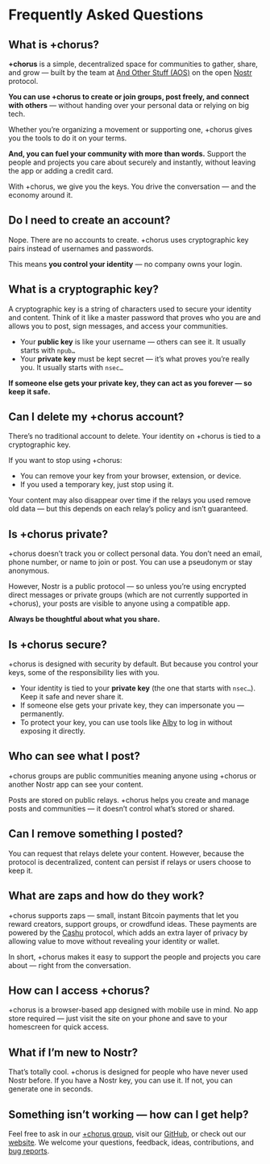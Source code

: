 # Frequently Asked Questions

## What is +chorus?

**+chorus** is a simple, decentralized space for communities to gather, share, and grow — built by the team at [And Other Stuff (AOS)](https://andotherstuff.org/) on the open [Nostr](https://github.com/nostr-protocol/nostr) protocol.

**You can use +chorus to create or join groups, post freely, and connect with others** — without handing over your personal data or relying on big tech.

Whether you’re organizing a movement or supporting one, +chorus gives you the tools to do it on your terms.

**And, you can fuel your community with more than words.** Support the people and projects you care about securely and instantly, without leaving the app or adding a credit card.

With +chorus, we give you the keys. You drive the conversation — and the economy around it.

## Do I need to create an account?

Nope. There are no accounts to create. +chorus uses cryptographic key pairs instead of usernames and passwords.

This means **you control your identity** — no company owns your login.

## What is a cryptographic key?

A cryptographic key is a string of characters used to secure your identity and content. Think of it like a master password that proves who you are and allows you to post, sign messages, and access your communities.

- Your **public key** is like your username — others can see it. It usually starts with `npub…`
- Your **private key** must be kept secret — it’s what proves you’re really you. It usually starts with `nsec…`

**If someone else gets your private key, they can act as you forever — so keep it safe.**

## Can I delete my +chorus account?

There’s no traditional account to delete. Your identity on +chorus is tied to a cryptographic key.

If you want to stop using +chorus:

- You can remove your key from your browser, extension, or device.
- If you used a temporary key, just stop using it.

Your content may also disappear over time if the relays you used remove old data — but this depends on each relay’s policy and isn’t guaranteed.

## Is +chorus private?

+chorus doesn’t track you or collect personal data. You don’t need an email, phone number, or name to join or post. You can use a pseudonym or stay anonymous.

However, Nostr is a public protocol — so unless you’re using encrypted direct messages or private groups (which are not currently supported in +chorus), your posts are visible to anyone using a compatible app.

**Always be thoughtful about what you share.**

## Is +chorus secure?

+chorus is designed with security by default. But because you control your keys, some of the responsibility lies with you.

- Your identity is tied to your **private key** (the one that starts with `nsec…`). Keep it safe and never share it.
- If someone else gets your private key, they can impersonate you — permanently.
- To protect your key, you can use tools like [Alby](https://getalby.com/) to log in without exposing it directly.

## Who can see what I post?

+chorus groups are public communities meaning anyone using +chorus or another Nostr app can see your content.

Posts are stored on public relays. +chorus helps you create and manage posts and communities — it doesn’t control what’s stored or shared.

## Can I remove something I posted?

You can request that relays delete your content. However, because the protocol is decentralized, content can persist if relays or users choose to keep it.

## What are zaps and how do they work?

+chorus supports zaps — small, instant Bitcoin payments that let you reward creators, support groups, or crowdfund ideas. These payments are powered by the [Cashu](https://cashu.space/) protocol, which adds an extra layer of privacy by allowing value to move without revealing your identity or wallet.

In short, +chorus makes it easy to support the people and projects you care about — right from the conversation.

## How can I access +chorus?

+chorus is a browser-based app designed with mobile use in mind. No app store required — just visit the site on your phone and save to your homescreen for quick access.

## What if I’m new to Nostr?

That’s totally cool. +chorus is designed for people who have never used Nostr before. If you have a Nostr key, you can use it. If not, you can generate one in seconds.

## Something isn’t working — how can I get help?

Feel free to ask in our [+chorus group](https://chorus.community/group/34550%3A932614571afcbad4d17a191ee281e39eebbb41b93fac8fd87829622aeb112f4d%3Aand-other-stuff), visit our [GitHub](https://github.com/andotherstuff), or check out our [website](https://andotherstuff.org). We welcome your questions, feedback, ideas, contributions, and [bug reports](https://github.com/andotherstuff/chorus/issues/new).
